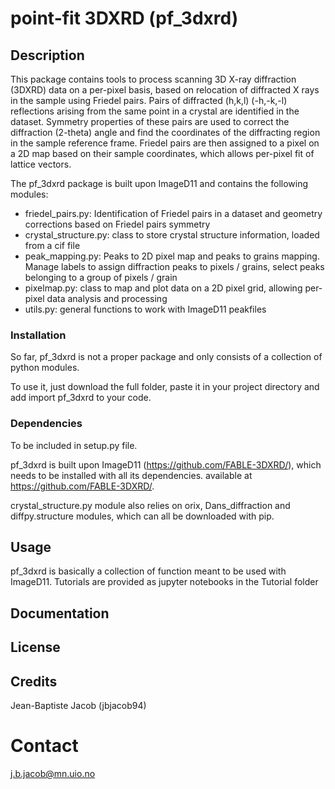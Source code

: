 # point-fit 3DXRD (pf_3dxrd)


## Description
This package contains tools to process scanning 3D X-ray diffraction (3DXRD) data on a per-pixel basis, based on relocation of diffracted X rays in the sample using Friedel pairs. Pairs of diffracted (h,k,l) (-h,-k,-l) reflections arising from the same point in a crystal are identified in the dataset. Symmetry properties of these pairs are used to correct the diffraction (2-theta) angle and find the coordinates of the diffracting region in the sample reference frame. Friedel pairs are then assigned to a pixel on a 2D map based on their sample coordinates, which allows per-pixel fit of lattice vectors. 

The pf_3dxrd package is built upon ImageD11 and contains the following modules:
- friedel_pairs.py: Identification of Friedel pairs in a dataset and geometry corrections based on Friedel pairs symmetry
- crystal_structure.py: class to store crystal structure information, loaded from a cif file
- peak_mapping.py: Peaks to 2D pixel map and peaks to grains mapping. Manage labels to assign diffraction peaks to pixels / grains, select peaks belonging to a group of pixels / grain
- pixelmap.py: class to map and plot data on a 2D pixel grid, allowing per-pixel data analysis and processing
- utils.py: general functions to work with ImageD11 peakfiles

### Installation

So far, pf_3dxrd is not a proper package and only consists of a collection of python modules. 

To use it, just download the full folder, paste it in your project directory and add import pf_3dxrd to your code.

### Dependencies
To be included in setup.py file. 

pf_3dxrd is built upon ImageD11 (https://github.com/FABLE-3DXRD/), which needs to be installed with all its dependencies. 
available at https://github.com/FABLE-3DXRD/.

crystal_structure.py module also relies on orix, Dans_diffraction and diffpy.structure modules, which can all be downloaded with pip.


## Usage
pf_3dxrd is basically a collection of function meant to be used with ImageD11. Tutorials are provided as jupyter notebooks in the Tutorial folder


## Documentation


## License


## Credits
Jean-Baptiste Jacob (jbjacob94)


# Contact
j.b.jacob@mn.uio.no
